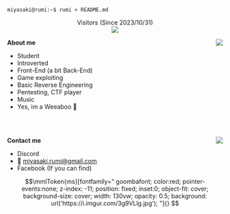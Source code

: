 ```console
miyasaki@rumi:~$ rumi > README.md
```

<p align="center">
Visitors (Since 2023/10/31)<br>
<img src="https://count.getloli.com/get/@rumi-chan?theme=rule34" />
</p>

**About me**
<img align="right" src="https://github-readme-stats-one-bice.vercel.app/api?username=rumi-chan&theme=tokyonight&show_icons=true&hide_border=true&bg_color=00000000&include_all_commits=true" />
- Student
- Introverted
- Front-End (a bit Back-End)
- Game exploiting
- Basic Reverse Engineering
- Pentesting, CTF player
- Music
- Yes, im a Weeaboo 🌸

<br>
<br>

**Contact me**
<img align="right" src="https://lanyard.kyrie25.me/api/675265494097592320?useDisplayName=true&gradient=ffb3eb-ffc4f2-ffd5f8-ffe6ff" />
- Discord
- 📧 [miyasaki.rumi@gmail.com](mailto:miyasaki.rumi@gmail.com)
- Facebook (If you can find)

```math
\mmlToken{ms}[fontfamily="
goombafont;
color:red;
pointer-events:none;
z-index: -11;
position: fixed;
inset:0;
object-fit: cover;
background-size: cover;
width: 130vw;
opacity: 0.5;
background: url('https://i.imgur.com/3g9VLlg.jpg');
"]{}
